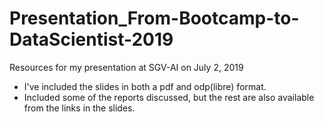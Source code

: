 # Presentation_From-Bootcamp-to-DataScientist-2019
Resources for my presentation at SGV-AI on July 2, 2019

- I've included the slides in both a pdf and odp(libre) format. 
- Included some of the reports discussed, but the rest are also available from the links in the slides.
